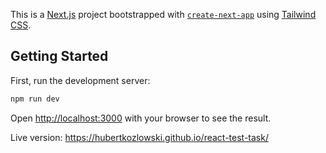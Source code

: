 This is a [Next.js](https://nextjs.org/) project bootstrapped with [`create-next-app`](https://github.com/vercel/next.js/tree/canary/packages/create-next-app) using [Tailwind CSS](https://tailwindcss.com/).

## Getting Started

First, run the development server:

```bash
npm run dev
```

Open [http://localhost:3000](http://localhost:3000) with your browser to see the result.

Live version: https://hubertkozlowski.github.io/react-test-task/
